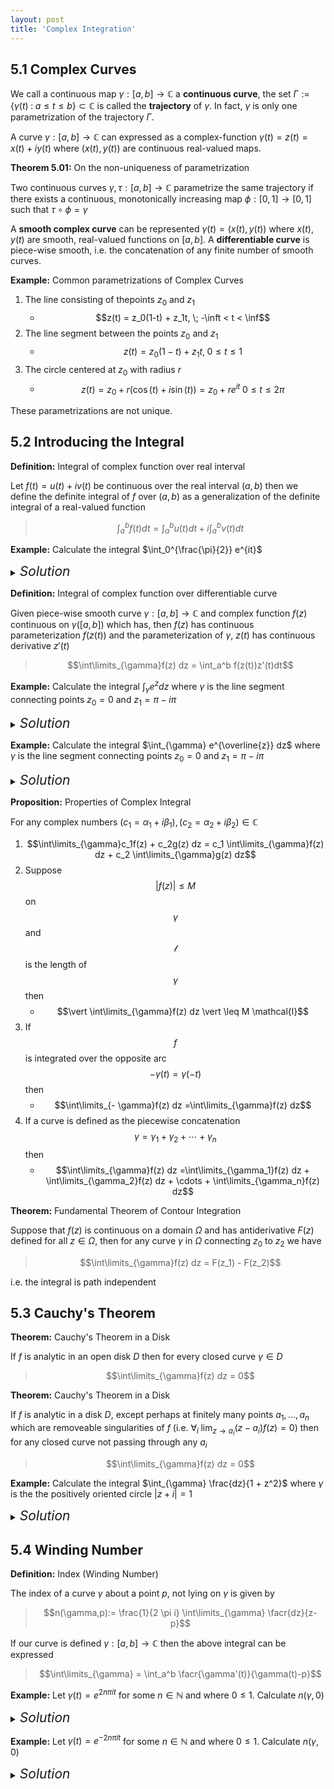 ```yaml
---
layout: post
title: 'Complex Integration'
---
```


## 5.1 Complex Curves

We call a continuous map $\gamma: [a,b] \rightarrow \mathbb{C}$ a **continuous curve**, the set $\Gamma:= \lbrace \gamma(t) \; : \; a \leq t \leq b \rbrace  \subset \mathbb{C}$ is called the **trajectory** of $\gamma$. In fact, $\gamma$ is only one parametrization of the trajectory $\Gamma$. 

A curve $\gamma: [a,b] \rightarrow \mathbb{C}$ can expressed as a complex-function $\gamma(t) = z(t) = x(t) + iy(t)$ where $(x(t),y(t))$ are continuous real-valued maps.

<div class="proposition" markdown="1">

**Theorem 5.01:** On the non-uniqueness of parametrization

Two continuous curves $\gamma, \tau: [a,b] \rightarrow \mathbb{C}$ parametrize the same trajectory if there exists a continuous, monotonically increasing map $\phi: [0,1] \rightarrow [0,1]$ such that $\tau \circ \phi = \gamma$
</div>

A **smooth complex curve** can be represented $\gamma(t) = (x(t),y(t))$ where $x(t)$, $y(t)$ are smooth, real-valued functions on $[a,b]$. A **differentiable curve** is piece-wise smooth, i.e. the concatenation of any finite number of smooth curves.

<div class="example" markdown="1">

**Example:** Common parametrizations of Complex Curves

1. The line consisting of thepoints $z_0$ and $z_1$
    - $$z(t) = z_0(1-t) + z_1t, \; -\inft < t < \inf$$
2. The line segment between the points $z_0$ and $z_1$
    - $$z(t) = z_0(1-t) + z_1t, \; 0 \leq t \leq 1$$
3. The circle centered at $z_0$ with radius $r$
    - $$z(t) = z_0 + r(\cos(t) + i\sin(t)) = z_0 + re^{it} \; 0 \leq t \leq 2 \pi$$

These parametrizations are not unique.
</div>

## 5.2 Introducing the Integral

<div class="example" markdown="1">

**Definition:** Integral of complex function over real interval

Let $f(t) = u(t) + iv(t)$ be continuous over the real interval $(a,b)$ then we define the definite integral of $f$ over $(a,b)$ as a generalization of the definite integral of a real-valued function
> $$\int_a^b f(t) dt = \int_a^b u(t)dt + i \int_a^b v(t)dt$$ $$$$
</div>

<div class="example" markdown="1">

**Example:** Calculate the integral $\int_0^{\frac{\pi}{2}} e^{it}$

<details>
<summary><i style="font-size:150%;">Solution</i></summary>

Direct application of Euler's formula gives us $e^{it} = \cos(t) + i \sin(t)$, 
> $$\int_0^{\frac{\pi}{2}} e^{it} = \int_0^{\frac{\pi}{2}} \cos(t) + i \int_0^{\frac{\pi}{2}} \sin(t)$$ $$$$
> $$ \quad \quad = \sin(t) \vert_0^{\frac{\pi}{2}} + i \cos(t) \vert_0^{\frac{\pi}{2}} = 1 + i$$ $$$$
</details>
</div>

<div class="definition" markdown="1">

**Definition:** Integral of complex function over differentiable curve

Given piece-wise smooth curve $\gamma: [a,b] \rightarrow \mathbb{C}$ and complex function $f(z)$ continuous on $\gamma([a,b])$ which has, then $f(z)$ has continuous parameterization $f(z(t))$ and the parameterization of $\gamma$, $z(t)$ has continuous derivative $z'(t)$
> $$\int\limits_{\gamma}f(z) dz = \int_a^b f(z(t))z'(t)dt$$ $$$$
</div>

<div class="example" markdown="1">

**Example:** Calculate the integral $\int_{\gamma} e^{z} dz$ where $\gamma$ is the line segment connecting points $z_0 = 0$ and $z_1 = \pi - i \pi$

<details>
<summary><i style="font-size:150%;">Solution</i></summary>

$\gamma$ might be parameterized as $z(t) = (1-t)z_0 + t z_1 = \pi t - i \pi t$ where $0 \leq t \leq 1$ with $z'(t) = \pi - i \pi$ and $f(z(t)) = e^{t(\pi - i \pi )}$ such that
> $$\int\limits_{\gamma} e^{z} dz =  (\pi - i \pi) \int_0^1 e^{t(\pi - i \pi)}dt$$ $$$$
> $$ \quad \quad = \frac{(\pi - i \pi)}{(\pi - i \pi)} e^{t(\pi - i \pi)} \vert_0^1 = e^{\pi(1 - i)} - 1$$
> $$ \quad \quad =  e^{\pi}e^{- i \pi} - 1 = e^{\pi}(\cos(-\pi) + i \sin(-\pi)) - 1 = -e^{\pi} - 1$$

</details>

**Example:** Calculate the integral $\int_{\gamma} e^{\overline{z}} dz$ where $\gamma$ is the line segment connecting points $z_0 = 0$ and $z_1 = \pi - i \pi$

<details>
<summary><i style="font-size:150%;">Solution</i></summary>

$\gamma$ might be parameterized as $z(t) = (1-t)z_0 + t z_1 = \pi t - i \pi t$ where $0 \leq t \leq 1$ with $z'(t) = \pi - i \pi$ and $f(z(t)) = e^{t(\pi + i \pi )}$ such that
> $$\int\limits_{\gamma} e^{z} dz =  (\pi - i \pi) \int_0^1 e^{t(\pi + i \pi)}dt$$ $$$$
> $$ \quad \quad = \frac{(\pi - i \pi)}{(\pi + i \pi)} e^{t(\pi + i \pi)} \vert_0^1 = \frac{(\pi - i \pi)}{(\pi + i \pi)}(e^{\pi(1 + i)} - 1) $$ $$$$
> $$ \quad \quad =  \frac{(\pi - i \pi)}{(\pi + i \pi)}(e^{\pi}e^{i \pi} - 1) = \frac{(\pi - i \pi)}{(\pi + i \pi)} (- e^{\pi} - 1)$$ $$$$
> $$ \quad \quad = - \frac{(\pi - i \pi)^2}{2 \pi}(e^{\pi} + 1) = - \frac{\pi^2 -2i \pi - \pi^2}{2 \pi}(e^{\pi} + 1) = -i(e^{\pi} + 1)$$ $$$$

</details>
</div>

<div class="proposition" markdown="1">

**Proposition:** Properties of Complex Integral

For any complex numbers $(c_1 = \alpha_1 + i \beta_1), (c_2 = \alpha_2 + i \beta_2) \in \mathbb{C}$
1. $$\int\limits_{\gamma}c_1f(z) + c_2g(z) dz = c_1 \int\limits_{\gamma}f(z) dz + c_2 \int\limits_{\gamma}g(z) dz$$ $$$$
2. Suppose $$\vert f(z) \vert \leq M$$ on $$\gamma$$ and $$\mathcal{l}$$ is the length of $$\gamma$$ then
    - $$\vert \int\limits_{\gamma}f(z) dz \vert \leq M \mathcal{l}$$ $$$$
3. If $$f$$ is integrated over the opposite arc $$- \gamma(t) = \gamma(-t)$$ then
    - $$\int\limits_{- \gamma}f(z) dz =\int\limits_{\gamma}f(z) dz$$ $$$$
4. If a curve is defined as the piecewise concatenation $$\gamma = \gamma_1 + \gamma_2 + \cdots + \gamma_n$$ then
    - $$\int\limits_{\gamma}f(z) dz =\int\limits_{\gamma_1}f(z) dz + \int\limits_{\gamma_2}f(z) dz + \cdots + \int\limits_{\gamma_n}f(z) dz$$ $$$$

</div>

<div class="proposition" markdown="1">

**Theorem:** Fundamental Theorem of Contour Integration

Suppose that $f(z)$ is continuous on a domain $\Omega$ and has antiderivative $F(z)$ defined for all $z \in \Omega$, then for any curve $\gamma$ in $\Omega$ connecting $z_0$ to $z_2$ we have
> $$\int\limits_{\gamma}f(z) dz = F(z_1) - F(z_2)$$ $$$$

i.e. the integral is path independent
</div>



## 5.3 Cauchy's Theorem


<div class="proposition" markdown="1">

**Theorem:** Cauchy's Theorem in a Disk

If $f$ is analytic in an open disk $D$ then for every closed curve $\gamma \in D$
> $$\int\limits_{\gamma}f(z) dz = 0$$ $$$$

**Theorem:** Cauchy's Theorem in a Disk

If $f$ is analytic in a disk $D$, except perhaps at finitely many points $a_1, \ldots, a_n$ which are removeable singularities of $f$ (i.e. $\forall_i \; \lim_{z \rightarrow a_i} (z-a_i)f(z) = 0$) then for any closed curve not passing through any $a_i$
> $$\int\limits_{\gamma}f(z) dz = 0$$ $$$$

</div>

<div class="example" markdown="1">

**Example:** Calculate the integral $\int_{\gamma} \frac{dz}{1 + z^2}$ where $\gamma$ is the the positively oriented circle $\vert z + i \vert = 1$

<details>
<summary><i style="font-size:150%;">Solution</i></summary>

First we find the singular points of $f(z)$ as $z = \pm i$ and note that only $-i$ is locted inside $\gamma$
> $$\frac{1}{1 + z^2} = \frac{1}{(z-i)(z+i)} = \frac{A}{z-i} + \frac{B}{z+i}$$ $$$$

next, we perform partial fraction decomposition $\frac{1}{(z-i)(z+i)} = \frac{A}{z-i} + \frac{B}{z+i}$
where 
- $$A = \lim_{z \rightarrow i} (z-i)f(z) = \lim_{z \rightarrow i} \frac{1}{z+i} = \frac{1}{2i}$$ $$$$
- $$B = \lim_{z \rightarrow -i} (z+i)f(z) = \lim_{z \rightarrow -i} \frac{1}{z-i} = \frac{-1}{2i}$$ $$$$

and so we write $\frac{1}{1 + z^2} = \frac{1}{2i}( \frac{1}{z-i} - \frac{1}{z+i})$, as the term $\frac{1}{z-i}$ is analytic in the region bounded by $\gamma$, it will vanish under integration such that
> $$ \int\limits_{\gamma} \frac{1}{2i}( \frac{1}{z-i} - \frac{1}{z+i}) dz = \frac{-1}{2i} \int\limits_{\gamma} \frac{1}{z+i} = \frac{- 2 \pi i}{2 i} = - \pi$$ $$$$

</details>
</div>

## 5.4 Winding Number


<div class="definition" markdown="1">

**Definition:** Index (Winding Number)

The index of a curve $\gamma$ about a point $p$, not lying on $\gamma$ is given by
> $$n(\gamma,p):= \frac{1}{2 \pi i}  \int\limits_{\gamma}  \facr{dz}{z-p}$$ $$$$

If our curve is defined $\gamma: [a,b] \rightarrow \mathbb{C}$ then the above integral can be expressed 
> $$\int\limits_{\gamma}  = \int_a^b \facr{\gamma'(t)}{\gamma(t)-p}$$ $$$$
</div>

<div class="example" markdown="1">

**Example:** Let $\gamma(t) = e^{2n \pi i t}$ for some $n \in \mathbb{N}$ and where $0 \leq 1$. Calculate $n(\gamma,0)$

<details>
<summary><i style="font-size:150%;">Solution</i></summary>

$\gamma$ is the curve that traces the unit circle $n$-times in the positive direction, we can directly calculate its index
> $$n(\gamma,0) = \frac{1}{2 \pi i}  \int\limits_{\gamma}  \facr{dz}{z} = \frac{1}{2 \pi i}  \int_0^1 \frac{1}{e^{2n \pi i t}} 2 n \pi i e^{2n \pi i t} dt = \int_0^1 n dt = n$$ $$$$


</details>


**Example:** Let $\gamma(t) = e^{-2n \pi i t}$ for some $n \in \mathbb{N}$ and where $0 \leq 1$. Calculate $n(\gamma,0)$

<details>
<summary><i style="font-size:150%;">Solution</i></summary>

$\gamma$ is the curve that traces the unit circle $n$-times in the negative direction, we can directly calculate its index
> $$n(\gamma,0) = \frac{1}{2 \pi i}  \int\limits_{\gamma}  \facr{dz}{z} = \frac{- 1}{2 \pi i}  \int_0^1 \frac{1}{e^{- 2n \pi i t}} 2 n \pi i e^{- 2n \pi i t} dt = - \int_0^1 n dt = - n$$ $$$$


</details>
</div>
